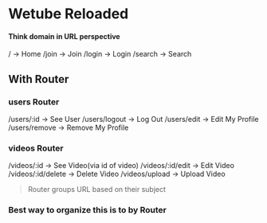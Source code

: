 # Wetube Reloaded

#### Think domain in URL perspective
/ -> Home
/join -> Join
/login -> Login
/search -> Search

## With Router

### users Router
/users/:id -> See User
/users/logout -> Log Out
/users/edit -> Edit My Profile
/users/remove -> Remove My Profile

### videos Router
/videos/:id -> See Video(via id of video)
/videos/:id/edit -> Edit Video
/videos/:id/delete -> Delete Video
/videos/upload -> Upload Video

> Router groups URL based on their subject



### Best way to organize this is to by Router
